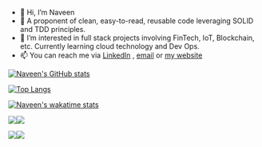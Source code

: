 - 👋 Hi, I’m Naveen
- 👀 A proponent of clean, easy-to-read, reusable code leveraging SOLID and TDD principles.
- 🌱 I’m interested in full stack projects involving FinTech, IoT, Blockchain, etc. Currently learning cloud technology and Dev Ops.
- 📫 You can reach me via [LinkedIn](https://www.linkedin.com/in/naveen-rai-5a08b313b/) , [email](naveenrai973@yahoo.co.in) or [my website](https://naveen1994rai.github.io/#profile)




[![Naveen's GitHub stats](https://github-readme-stats.vercel.app/api?username=naveen1994rai&hide=contribs&show_icons=true&theme=chartreuse-dark)](https://github.com/naveen1994rai)



[![Top Langs](https://github-readme-stats.vercel.app/api/top-langs/?username=naveen1994rai&layout=compact)](https://github.com/naveen1994rai)



[![Naveen's wakatime stats](https://github-readme-stats.vercel.app/api/wakatime?username=naveen1994rai)](https://github.com/naveen1994rai)


<a href='https://github.com/naveen1994rai/lightweight-google-keeper'><img align="center" src='https://github-readme-stats.vercel.app/api/pin/?username=naveen1994rai&repo=lightweight-google-keeper&theme=blue-green'></img></a><a href='https://github.com/naveen1994rai/your-to-do-list'><img align="center" src='https://github-readme-stats.vercel.app/api/pin/?username=naveen1994rai&repo=your-to-do-list&theme=blue-green'></img></a>

<a href='https://github.com/naveen1994rai/library-booking-system'><img align="center" src='https://github-readme-stats.vercel.app/api/pin/?username=naveen1994rai&repo=library-booking-system&theme=blue-green'></img></a><a href='https://github.com/naveen1994rai/the-drum-kit'><img align="center" src='https://github-readme-stats.vercel.app/api/pin/?username=naveen1994rai&repo=the-drum-kit&theme=blue-green'></img></a>






<!---
naveen1994rai/naveen1994rai is a ✨ special ✨ repository because its `README.md` (this file) appears on your GitHub profile.
You can click the Preview link to take a look at your changes.
--->
